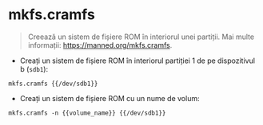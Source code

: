 # mkfs.cramfs

> Creează un sistem de fișiere ROM în interiorul unei partiții.
> Mai multe informații: <https://manned.org/mkfs.cramfs>.

- Creați un sistem de fișiere ROM în interiorul partiției 1 de pe dispozitivul b (`sdb1`):

`mkfs.cramfs {{/dev/sdb1}}`

- Creați un sistem de fișiere ROM cu un nume de volum:

`mkfs.cramfs -n {{volume_name}} {{/dev/sdb1}}`
